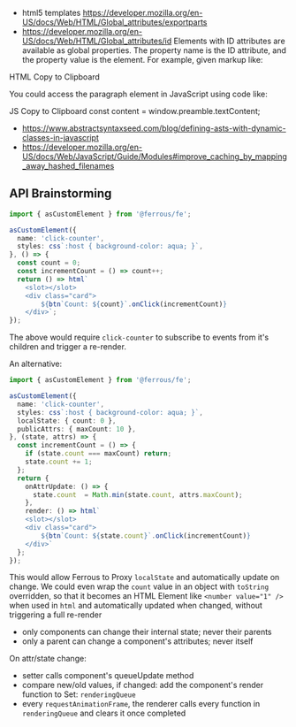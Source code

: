 * html5 templates https://developer.mozilla.org/en-US/docs/Web/HTML/Global_attributes/exportparts
* https://developer.mozilla.org/en-US/docs/Web/HTML/Global_attributes/id
Elements with ID attributes are available as global properties. The property name is the ID attribute,
 and the property value is the element. For example, given markup like:

HTML
Copy to Clipboard
<p id="preamble"></p>
You could access the paragraph element in JavaScript using code like:

JS
Copy to Clipboard
const content = window.preamble.textContent;

* https://www.abstractsyntaxseed.com/blog/defining-asts-with-dynamic-classes-in-javascript
* https://developer.mozilla.org/en-US/docs/Web/JavaScript/Guide/Modules#improve_caching_by_mapping_away_hashed_filenames


## API Brainstorming

```typescript
import { asCustomElement } from '@ferrous/fe';

asCustomElement({
  name: 'click-counter',
  styles: css`:host { background-color: aqua; }`,
}, () => {
  const count = 0;
  const incrementCount = () => count++;
  return () => html`
    <slot></slot>
    <div class="card">
        ${btn`Count: ${count}`.onClick(incrementCount)}
    </div>`;
});
```

The above would require `click-counter` to subscribe to events from it's children and trigger a re-render.

An alternative:

```typescript
import { asCustomElement } from '@ferrous/fe';

asCustomElement({
  name: 'click-counter',
  styles: css`:host { background-color: aqua; }`,
  localState: { count: 0 },
  publicAttrs: { maxCount: 10 },
}, (state, attrs) => {
  const incrementCount = () => {
    if (state.count === maxCount) return;
    state.count += 1;
  };
  return {
    onAttrUpdate: () => {
      state.count  = Math.min(state.count, attrs.maxCount);
    },
    render: () => html`
    <slot></slot>
    <div class="card">
        ${btn`Count: ${state.count}`.onClick(incrementCount)}
    </div>`
  };
});
```

This would allow Ferrous to Proxy `localState` and automatically update on change. We could even wrap 
the `count` value in an object with `toString` overridden, so that it becomes an HTML Element like 
`<number value="1" />` when used in `html` and automatically updated when changed, without triggering 
a full re-render

* only components can change their internal state; never their parents
* only a parent can change a component's attributes; never itself

On attr/state change:

* setter calls component's queueUpdate method
* compare new/old values, if changed: add the component's render function to Set: `renderingQueue`
* every `requestAnimationFrame`, the renderer calls every function in `renderingQueue` and clears it once completed